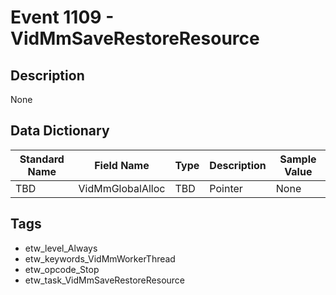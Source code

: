 # Event 1109 - VidMmSaveRestoreResource

## Description
None

## Data Dictionary
|Standard Name|Field Name|Type|Description|Sample Value|
|---|---|---|---|---|
|TBD|VidMmGlobalAlloc|TBD|Pointer|None|None|

## Tags
* etw_level_Always
* etw_keywords_VidMmWorkerThread
* etw_opcode_Stop
* etw_task_VidMmSaveRestoreResource